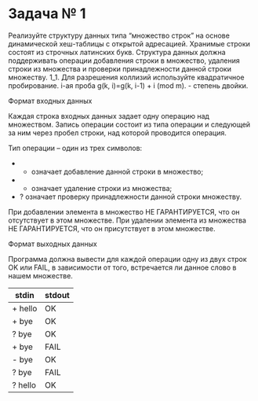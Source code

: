 Задача № 1
========================
Реализуйте структуру данных типа “множество строк” на основе динамической хеш-таблицы с открытой адресацией. Хранимые строки состоят из строчных латинских букв.
Структура данных должна поддерживать операции добавления строки в множество, удаления строки из множества и проверки принадлежности данной строки множеству.
1_1. Для разрешения коллизий используйте квадратичное пробирование. i-ая проба
g(k, i)=g(k, i-1) + i (mod m).  - степень двойки.

Формат входных данных

Каждая строка входных данных задает одну операцию над множеством. Запись операции состоит из типа операции и следующей за ним через пробел строки, над которой проводится операция.

Тип операции  – один из трех символов:
- +  означает добавление данной строки в множество; 
- -  означает удаление  строки из множества;  
- ?  означает проверку принадлежности данной строки множеству. 

При добавлении элемента в множество НЕ ГАРАНТИРУЕТСЯ, что он отсутствует в этом множестве. При удалении элемента из множества НЕ ГАРАНТИРУЕТСЯ, что он присутствует в этом множестве.

Формат выходных данных

Программа должна вывести для каждой операции одну из двух строк OK или FAIL, в зависимости от того, встречается ли данное слово в нашем множестве.

stdin | stdout
--- | ---
+ hello | OK
+ bye | OK
? bye | OK
+ bye | FAIL
- bye | OK
? bye | FAIL
? hello | OK
